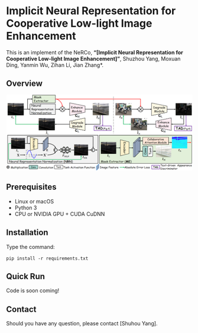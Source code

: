 # Implicit Neural Representation for Cooperative Low-light Image Enhancement
This is an implement of the NeRCo,
**“[Implicit Neural Representation for Cooperative Low-light Image Enhancement]”**, 
Shuzhou Yang, Moxuan Ding, Yanmin Wu, Zihan Li, Jian Zhang*.

## Overview
![avatar](Overview.PNG)

## Prerequisites
- Linux or macOS
- Python 3
- CPU or NVIDIA GPU + CUDA CuDNN

## Installation
Type the command:
```
pip install -r requirements.txt
```


## Quick Run
Code is soon coming!

## Contact
Should you have any question, please contact [Shuhou Yang].

[Shuzhou Yang]:szyang@stu.pku.edu.cn
